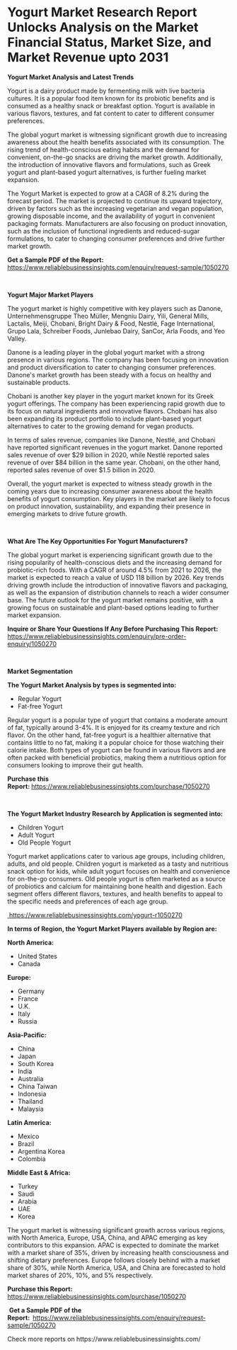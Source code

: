 <p><h1>Yogurt Market Research Report Unlocks Analysis on the Market Financial Status, Market Size, and Market Revenue upto 2031</h1></p><p><strong>Yogurt Market Analysis and Latest Trends</strong></p>
<p><p>Yogurt is a dairy product made by fermenting milk with live bacteria cultures. It is a popular food item known for its probiotic benefits and is consumed as a healthy snack or breakfast option. Yogurt is available in various flavors, textures, and fat content to cater to different consumer preferences.</p><p>The global yogurt market is witnessing significant growth due to increasing awareness about the health benefits associated with its consumption. The rising trend of health-conscious eating habits and the demand for convenient, on-the-go snacks are driving the market growth. Additionally, the introduction of innovative flavors and formulations, such as Greek yogurt and plant-based yogurt alternatives, is further fueling market expansion.</p><p>The Yogurt Market is expected to grow at a CAGR of 8.2% during the forecast period. The market is projected to continue its upward trajectory, driven by factors such as the increasing vegetarian and vegan population, growing disposable income, and the availability of yogurt in convenient packaging formats. Manufacturers are also focusing on product innovation, such as the inclusion of functional ingredients and reduced-sugar formulations, to cater to changing consumer preferences and drive further market growth.</p></p>
<p><strong>Get a Sample PDF of the Report:&nbsp;</strong> <a href="https://www.reliablebusinessinsights.com/enquiry/request-sample/1050270">https://www.reliablebusinessinsights.com/enquiry/request-sample/1050270</a></p>
<p>&nbsp;</p>
<p><strong>Yogurt Major Market Players</strong></p>
<p><p>The yogurt market is highly competitive with key players such as Danone, Unternehmensgruppe Theo Müller, Mengniu Dairy, Yili, General Mills, Lactalis, Meiji, Chobani, Bright Dairy & Food, Nestlé, Fage International, Grupo Lala, Schreiber Foods, Junlebao Dairy, SanCor, Arla Foods, and Yeo Valley.</p><p>Danone is a leading player in the global yogurt market with a strong presence in various regions. The company has been focusing on innovation and product diversification to cater to changing consumer preferences. Danone's market growth has been steady with a focus on healthy and sustainable products.</p><p>Chobani is another key player in the yogurt market known for its Greek yogurt offerings. The company has been experiencing rapid growth due to its focus on natural ingredients and innovative flavors. Chobani has also been expanding its product portfolio to include plant-based yogurt alternatives to cater to the growing demand for vegan products.</p><p>In terms of sales revenue, companies like Danone, Nestlé, and Chobani have reported significant revenues in the yogurt market. Danone reported sales revenue of over $29 billion in 2020, while Nestlé reported sales revenue of over $84 billion in the same year. Chobani, on the other hand, reported sales revenue of over $1.5 billion in 2020.</p><p>Overall, the yogurt market is expected to witness steady growth in the coming years due to increasing consumer awareness about the health benefits of yogurt consumption. Key players in the market are likely to focus on product innovation, sustainability, and expanding their presence in emerging markets to drive future growth.</p></p>
<p>&nbsp;</p>
<p><strong>What Are The Key Opportunities For Yogurt Manufacturers?</strong></p>
<p><p>The global yogurt market is experiencing significant growth due to the rising popularity of health-conscious diets and the increasing demand for probiotic-rich foods. With a CAGR of around 4.5% from 2021 to 2026, the market is expected to reach a value of USD 118 billion by 2026. Key trends driving growth include the introduction of innovative flavors and packaging, as well as the expansion of distribution channels to reach a wider consumer base. The future outlook for the yogurt market remains positive, with a growing focus on sustainable and plant-based options leading to further market expansion.</p></p>
<p><strong>Inquire or Share Your Questions If Any Before Purchasing This Report:</strong> <a href="https://www.reliablebusinessinsights.com/enquiry/pre-order-enquiry/1050270">https://www.reliablebusinessinsights.com/enquiry/pre-order-enquiry/1050270</a></p>
<p>&nbsp;</p>
<p><strong>Market Segmentation</strong></p>
<p><strong>The Yogurt Market Analysis by types is segmented into:</strong></p>
<p><ul><li>Regular Yogurt</li><li>Fat-free Yogurt</li></ul></p>
<p><p>Regular yogurt is a popular type of yogurt that contains a moderate amount of fat, typically around 3-4%. It is enjoyed for its creamy texture and rich flavor. On the other hand, fat-free yogurt is a healthier alternative that contains little to no fat, making it a popular choice for those watching their calorie intake. Both types of yogurt can be found in various flavors and are often packed with beneficial probiotics, making them a nutritious option for consumers looking to improve their gut health.</p></p>
<p><strong>Purchase this Report:&nbsp;</strong><a href="https://www.reliablebusinessinsights.com/purchase/1050270">https://www.reliablebusinessinsights.com/purchase/1050270</a></p>
<p>&nbsp;</p>
<p><strong>The Yogurt Market Industry Research by Application is segmented into:</strong></p>
<p><ul><li>Children Yogurt</li><li>Adult Yogurt</li><li>Old People Yogurt</li></ul></p>
<p><p>Yogurt market applications cater to various age groups, including children, adults, and old people. Children yogurt is marketed as a tasty and nutritious snack option for kids, while adult yogurt focuses on health and convenience for on-the-go consumers. Old people yogurt is often marketed as a source of probiotics and calcium for maintaining bone health and digestion. Each segment offers different flavors, textures, and health benefits to appeal to the specific needs and preferences of each age group.</p></p>
<p><a href="https://www.reliablebusinessinsights.com/yogurt-r1050270">&nbsp;https://www.reliablebusinessinsights.com/yogurt-r1050270</a></p>
<p><strong>In terms of Region, the Yogurt Market Players available by Region are:</strong></p>
<p>
    <p> <strong> North America: </strong>
        <ul>
            <li>United States</li>
            <li>Canada</li>
        </ul>
        </p> 
    <p> <strong> Europe: </strong>
        <ul>
            <li>Germany</li>
            <li>France</li>
            <li>U.K.</li>
            <li>Italy</li>
            <li>Russia</li>
        </ul>
        </p> 
    <p> <strong> Asia-Pacific: </strong>
        <ul>
            <li>China</li>
            <li>Japan</li>
            <li>South Korea</li>
            <li>India</li>
            <li>Australia</li>
            <li>China Taiwan</li>
            <li>Indonesia</li>
            <li>Thailand</li>
            <li>Malaysia</li>
        </ul>
        </p> 
    <p> <strong> Latin America: </strong>
        <ul>
            <li>Mexico</li>
            <li>Brazil</li>
            <li>Argentina Korea</li>
            <li>Colombia</li>
        </ul>
        </p> 
    <p> <strong> Middle East & Africa: </strong>
        <ul>
            <li>Turkey</li>
            <li>Saudi</li>
            <li>Arabia</li>
            <li>UAE</li>
            <li>Korea</li>
        </ul>
    </p>
    </p>
<p><p>The yogurt market is witnessing significant growth across various regions, with North America, Europe, USA, China, and APAC emerging as key contributors to this expansion. APAC is expected to dominate the market with a market share of 35%, driven by increasing health consciousness and shifting dietary preferences. Europe follows closely behind with a market share of 30%, while North America, USA, and China are forecasted to hold market shares of 20%, 10%, and 5% respectively.</p></p>
<p><strong>Purchase this Report: </strong><a href="https://www.reliablebusinessinsights.com/purchase/1050270">https://www.reliablebusinessinsights.com/purchase/1050270</a></p>
<p>&nbsp;<strong>Get a Sample PDF of the Report:&nbsp;&nbsp;</strong><a href="https://www.reliablebusinessinsights.com/enquiry/request-sample/1050270">https://www.reliablebusinessinsights.com/enquiry/request-sample/1050270</a></p>
<p><strong></strong></p>
<p>Check more reports on https://www.reliablebusinessinsights.com/</p>